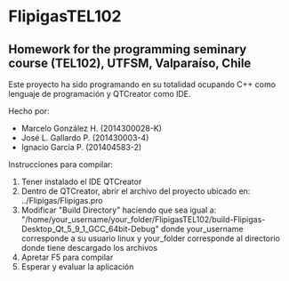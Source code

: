 # FlipigasTEL102

## Homework for the programming seminary course (TEL102), UTFSM, Valparaíso, Chile

Este proyecto ha sido programando en su totalidad ocupando C++ como lenguaje de programación y QTCreator como IDE.

Hecho por:
- Marcelo González H. (2014300028-K)
- José L. Gallardo P. (201430003-4)
- Ignacio García P. (201404583-2)

Instrucciones para compilar:

1) Tener instalado el IDE QTCreator 
2) Dentro de QTCreator, abrir el archivo del proyecto ubicado en: ../Flipigas/Flipigas.pro
3) Modificar "Build Directory" haciendo que sea igual a:
"/home/your_username/your_folder/FlipigasTEL102/build-Flipigas-Desktop_Qt_5_9_1_GCC_64bit-Debug"
donde your_username corresponde a su usuario linux y your_folder corresponde al directorio donde tiene descargado los archivos
4) Apretar F5 para compilar
5) Esperar y evaluar la aplicación

